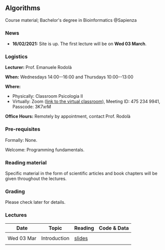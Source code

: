 ## Algorithms

Course material; Bachelor's degree in Bioinformatics @Sapienza

### News

- **16/02/2021:** Site is up. The first lecture will be on **Wed 03 March**.

### Logistics

**Lecturer:** Prof. Emanuele Rodolà

**When:** Wednesdays 14:00--16:00 and Thursdays 10:00--13:00

**Where:** 

- Physically: Classroom Psicologia II
- Virtually: Zoom ([link to the virtual classroom](https://zoom.us/j/4752349941?pwd=U0doeGFLWFFDSWlzWWxvd0JGMDRndz09)), Meeting ID: 475 234 9941, Passcode: 3K7xrM

**Office Hours:** Remotely by appointment, contact Prof. Rodolà

### Pre-requisites

Formally: None. 

Welcome: Programming fundamentals.

### Reading material

Specific material in the form of scientific articles and book chapters will be given throughout the lectures.

### Grading

Please check later for details. 

### Lectures

**Date** | **Topic** | **Reading** | **Code & Data**
------------ | ------------- | ------------ | ------------
| | |
Wed 03 Mar | Introduction | [slides](https://github.com/erodola/Alg-s2-2021/raw/main/01_intro/01-intro.pdf) | 
| | |

